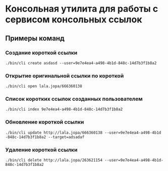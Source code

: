 # Консольная утилита для работы с сервисом консольных ссылок

## Примеры команд

### Создание короткой ссылки
```
./bin/cli create asdasd --user=9e7e4ea4-a498-4b1d-848c-14d7b3f1b8a2
```

### Открытие оригинальной ссылки по короткой
```
./bin/cli open lala.jopa/666360138
```

### Список коротких ссылок созданных пользователем
```
./bin/cli index 9e7e4ea4-a498-4b1d-848c-14d7b3f1b8a2
```

### Обновление короткой ссылки
```
./bin/cli update http://lala.jopa/666360138 --user=9e7e4ea4-a498-4b1d
-848c-14d7b3f1b8a2 --target=adsadaf
```

### Удаление короткой ссылки
```
./bin/cli delete http://lala.jopa/263621154 --user=9e7e4ea4-a498-4b1d-848c-14d7b3f1b8a2
```